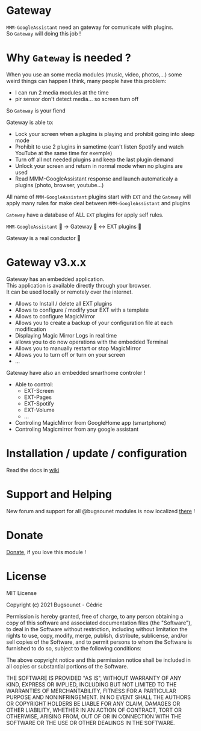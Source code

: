 # Gateway

`MMM-GoogleAssistant` need an gateway for comunicate with plugins.<br>
So `Gateway` will doing this job !

# Why `Gateway` is needed ?

When you use an some media modules  (music, video, photos,...) some weird things can happen
I think, many people have this problem:
 * I can run 2 media modules at the time
 * pir sensor don't detect media... so screen turn off
 
So `Gateway` is your fiend

Gateway is able to:
 * Lock your screen when a plugins is playing and prohibit going into sleep mode
 * Prohibit to use 2 plugins in sametime (can't listen Spotify and watch YouTube at the same time for exemple)
 * Turn off all not needed plugins and keep the last plugin demand
 * Unlock your screen and return in normal mode when no plugins are used
 * Read MMM-GoogleAssistant response and launch automaticaly a plugins (photo, browser, youtube...)


All name of `MMM-GoogleAssistant` plugins start with `EXT` and the `Gateway` will apply many rules for make deal between `MMM-GoogleAssistant` and plugins

`Gateway` have a database of ALL `EXT` plugins for apply self rules.

`MMM-GoogleAssistant` 💭 -> Gateway 🎼 <-> EXT plugins 🎹

Gateway is a real conductor 🙂

# Gateway v3.x.x
  Gateway has an embedded application.<br>
  This application is available directly through your browser.<br>
  It can be used locally or remotely over the internet.<br>
 
  * Allows to Install / delete all EXT plugins
  * Allows to configure / modify your EXT with a template
  * Allows to configure MagicMirror
  * Allows you to create a backup of your configuration file at each modification
  * Displaying Magic Mirror Logs in real time
  * allows you to do now operations with the embedded Terminal
  * Allows you to manually restart or stop MagicMirror
  * Allows you to turn off or turn on your screen
  * ...

  Gateway have also an embedded smarthome controler !

  * Able to control:
    - EXT-Screen
    - EXT-Pages
    - EXT-Spotify
    - EXT-Volume
    - ...
  * Controling MagicMirror from GoogleHome app (smartphone)
  * Controling Magicmirror from any google assistant

# Installation / update / configuration

Read the docs in [wiki](https://wiki.bugsounet.fr/Gateway)

# Support and Helping
New forum and support for all @bugsounet modules is now localized [there](https://forum.bugsounet.fr) !
 
# Donate
 [Donate](https://www.paypal.com/cgi-bin/webscr?cmd=_s-xclick&hosted_button_id=TTHRH94Y4KL36&source=url), if you love this module !

# License
MIT License

Copyright (c) 2021 Bugsounet - Cédric

Permission is hereby granted, free of charge, to any person obtaining a copy
of this software and associated documentation files (the "Software"), to deal
in the Software without restriction, including without limitation the rights
to use, copy, modify, merge, publish, distribute, sublicense, and/or sell
copies of the Software, and to permit persons to whom the Software is
furnished to do so, subject to the following conditions:

The above copyright notice and this permission notice shall be included in all
copies or substantial portions of the Software.

THE SOFTWARE IS PROVIDED "AS IS", WITHOUT WARRANTY OF ANY KIND, EXPRESS OR
IMPLIED, INCLUDING BUT NOT LIMITED TO THE WARRANTIES OF MERCHANTABILITY,
FITNESS FOR A PARTICULAR PURPOSE AND NONINFRINGEMENT. IN NO EVENT SHALL THE
AUTHORS OR COPYRIGHT HOLDERS BE LIABLE FOR ANY CLAIM, DAMAGES OR OTHER
LIABILITY, WHETHER IN AN ACTION OF CONTRACT, TORT OR OTHERWISE, ARISING FROM,
OUT OF OR IN CONNECTION WITH THE SOFTWARE OR THE USE OR OTHER DEALINGS IN THE
SOFTWARE.